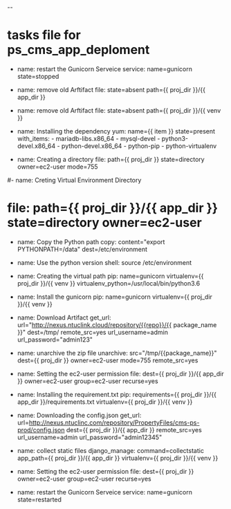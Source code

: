 --
# tasks file for ps_cms_app_deploment

- name: restart the Gunicorn Serveice 
  service: name=gunicorn state=stopped 

- name: remove old Arftifact
  file: state=absent path={{ proj_dir }}/{{ app_dir }}

- name: remove old Arftifact
  file: state=absent path={{ proj_dir }}/{{ venv }}


- name: Installing the dependency
  yum: name={{ item }} state=present
  with_items: 
       - mariadb-libs.x86_64
       - mysql-devel
       - python3-devel.x86_64
       - python-devel.x86_64
       - python-pip
       - python-virtualenv

- name: Creating a directory
  file: path={{ proj_dir }}  state=directory  owner=ec2-user mode=755

#- name: Creting Virtual Environment Directory
#  file: path={{ proj_dir }}/{{ app_dir }} state=directory owner=ec2-user

- name: Copy the Python path
  copy: content="export PYTHONPATH=/data" dest=/etc/environment

- name: Use the python version
  shell: source /etc/environment

- name: Creating the virtual path
  pip: name=gunicorn virtualenv={{ proj_dir }}/{{ venv }}  virtualenv_python=/usr/local/bin/python3.6

- name: Install the gunicorn 
  pip: name=gunicorn  virtualenv={{ proj_dir }}/{{ venv }}

- name: Download Artifact 
  get_url: url="http://nexus.ntuclink.cloud/repository/{{repo}}/{{ package_name }}"  dest=/tmp/ remote_src=yes url_username=admin url_password="admin123"

- name: unarchive the zip file
  unarchive: src="/tmp/{{package_name}}" dest={{ proj_dir }} owner=ec2-user mode=755 remote_src=yes

- name: Setting the ec2-user permission
  file: dest={{ proj_dir }}/{{ app_dir }} owner=ec2-user group=ec2-user  recurse=yes

- name: Installing the requirement.txt
  pip: requirements={{ proj_dir }}/{{ app_dir }}/requirements.txt  virtualenv={{ proj_dir }}/{{ venv }}

- name: Downloading the config.json
  get_url: url=http://nexus.ntuclinc.com/repository/PropertyFiles/cms-ps-prod/config.json dest={{ proj_dir }}/{{ app_dir }} remote_src=yes url_username=admin url_password="admin12345"

- name: collect static files
  django_manage: command=collectstatic   app_path={{ proj_dir }}/{{ app_dir }} virtualenv={{ proj_dir }}/{{ venv }}

- name: Setting the ec2-user permission
  file: dest={{ proj_dir }} owner=ec2-user group=ec2-user  recurse=yes


- name: restart the Gunicorn Serveice 
  service: name=gunicorn state=restarted
